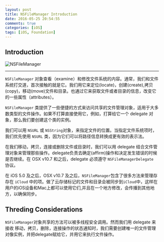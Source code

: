 ```yaml
---
layout: post
title: NSFileManager Introduction
date: 2016-05-25 20:54:55
comments: true
categories: [iOS]
tags: [iOS, Foundation]
---
```

## Introduction

![NSFileManager](http://7xonmx.com1.z0.glb.clouddn.com/NSFileManager.png "NSFileManager")

---
`NSFileManager` 对象查看（examine）和修改文件系统的内容。通常，我们和文件系统打交道，首次接触的就是它。我们用它来定位(locate)，创建(create),拷贝(copy)，移动(move)文件和目录。也通过它来获取文件或者目录的信息，改变它的一些属性（attributes）。

`NSFileManager` 类提供了一些便捷的方式来访问共享的文件管理对象，适用于大多数类型的文件操作。如果不打算直接使用它，例如，打算给它一个 delegate 对象，那么我们要创建这个类的实例。

我们可以用 `NSURL` 或 `NSString`对象，来指定文件的位置。当指定文件系统项时，我们优先使用 `NSURL` 类，因为它们可以将路径信息转换成更有效的表示法。

在我们移动，拷贝，连接或删除文件或目录时，我们可以用 delegate 结合文件管理对象来管理那些操作。delegate负责去确定(affirm)操作和决定发生错误的时候是否继续。在 OSX v10.7 和之后，delegate 必须遵守 `NSFileManagerDelegate` 协议。

在 iOS 5.0 及之后，OSX v10.7 及之后，`NSFileManager`包含了很多方法来管理存存在 `iCloud` 中的项。做了云存储标记的文件和目录会被同步到`iCloud`中，这样在用户的iOS设备和Mac上都可以使用它们,并且在一个地方修改，会传播到其他地方，以确保同步。

## Threding Considerations
`NSFileManager`对象共享的方法可以被多线程安全调用。然而我们用 delegate 来接收 移动，拷贝，删除，连接操作的状态通知时，我们需要创建唯一的文件管理对像实例，并把delegate赋给它，并用它来执行文件操作。